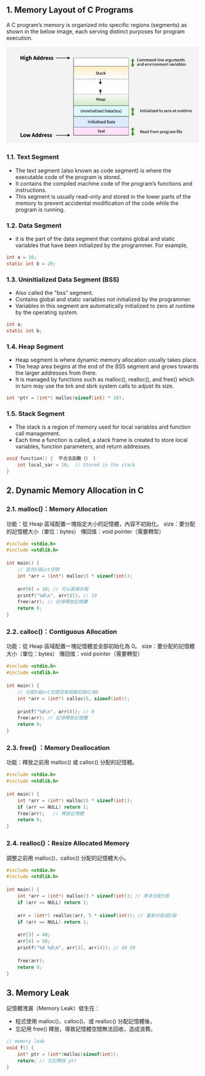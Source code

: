 ## 1. Memory Layout of C Programs

A C program’s memory is organized into specific regions (segments) as shown in the below image, each serving distinct purposes for program execution.

![upgit_20250430_1746024565.png|800x401](https://raw.githubusercontent.com/kcwc1029/obsidian-upgit-image/main/2025/04/upgit_20250430_1746024565.png)

### 1.1. Text Segment

-   The text segment (also known as code segment) is where the executable code of the program is stored.
-   It contains the compiled machine code of the program’s functions and instructions.
-   This segment is usually read-only and stored in the lower parts of the memory to prevent accidental modification of the code while the program is running.

### 1.2. Data Segment

-   it is the part of the data segment that contains global and static variables that have been initialized by the programmer. For example,

```c
int a = 10;
static int b = 20;
```

### 1.3. Uninitialized Data Segment (BSS)

-   Also called the "bss" segment.
-   Contains global and static variables not initialized by the programmer.
-   Variables in this segment are automatically initialized to zero at runtime by the operating system.

```c
int a;
static int b;
```

### 1.4. Heap Segment

-   Heap segment is where dynamic memory allocation usually takes place.
-   The heap area begins at the end of the BSS segment and grows towards the larger addresses from there.
-   It is managed by functions such as malloc(), realloc(), and free() which in turn may use the brk and sbrk system calls to adjust its size.

```c
int *ptr = (int*) malloc(sizeof(int) * 10);
```

### 1.5. Stack Segment

-   The stack is a region of memory used for local variables and function call management.
-   Each time a function is called, a stack frame is created to store local variables, function parameters, and return addresses.

```c
void function() {  不合法函數（） {
    int local_var = 10;  // Stored in the stack
}
```

## 2. Dynamic Memory Allocation in C

### 2.1. malloc()：Memory Allocation

功能：從 Heap 區域配置一塊指定大小的記憶體，內容不初始化。
size：要分配的記憶體大小（單位：bytes）
傳回值：void pointer（需要轉型）

```c
#include <stdio.h>
#include <stdlib.h>

int main() {
	// 宣告5個int空間
    int *arr = (int*) malloc(5 * sizeof(int));

    arr[0] = 10; // 可以直接存取
    printf("%d\n", arr[0]); // 10
    free(arr); // 記得釋放記憶體
    return 0;
}

```

### 2.2. calloc()：Contiguous Allocation

功能：從 Heap 區域配置一塊記憶體並全部初始化為 0。
size：要分配的記憶體大小（單位：bytes）
傳回值：void pointer（需要轉型）

```c
#include <stdio.h>
#include <stdlib.h>

int main() {
	// 分配5個int空間且每個都初始化為0
    int *arr = (int*) calloc(5, sizeof(int));

    printf("%d\n", arr[0]); // 0
    free(arr); // 記得釋放記憶體
    return 0;
}
```

### 2.3. free() ：Memory Deallocation

功能：釋放之前用 malloc() 或 calloc() 分配的記憶體。

```c
#include <stdio.h>
#include <stdlib.h>

int main() {
    int *arr = (int*) malloc(5 * sizeof(int));
    if (arr == NULL) return 1;
    free(arr);   // 釋放記憶體
    return 0;
}
```

### 2.4. realloc()：Resize Allocated Memory

調整之前用 malloc()、calloc() 分配的記憶體大小。

```c
#include <stdio.h>
#include <stdlib.h>

int main() {
    int *arr = (int*) malloc(3 * sizeof(int)); // 原本分配3個
    if (arr == NULL) return 1;

    arr = (int*) realloc(arr, 5 * sizeof(int)); // 重新分配成5個
    if (arr == NULL) return 1;

    arr[3] = 40;
    arr[4] = 50;
    printf("%d %d\n", arr[3], arr[4]); // 40 50

    free(arr);
    return 0;
}
```

## 3. Memory Leak

記憶體洩漏（Memory Leak）發生在：

-   程式使用 malloc()、calloc()、或 realloc() 分配記憶體後，
-   忘記用 free() 釋放，導致記憶體空間無法回收，造成浪費。

```C
// memory leak
void f() {
    int* ptr = (int*)malloc(sizeof(int));
    return; // 忘記釋放 ptr
}
```
